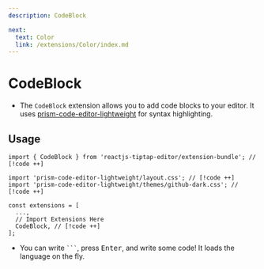```yaml
---
description: CodeBlock

next:
  text: Color
  link: /extensions/Color/index.md
---
```


# CodeBlock

- The `CodeBlock` extension allows you to add code blocks to your editor. It uses [prism-code-editor-lightweight](https://github.com/hunghg255/prism-code-editor-lightweight) for syntax highlighting.

## Usage

```tsx
import { CodeBlock } from 'reactjs-tiptap-editor/extension-bundle'; // [!code ++]

import 'prism-code-editor-lightweight/layout.css'; // [!code ++]
import 'prism-code-editor-lightweight/themes/github-dark.css'; // [!code ++]

const extensions = [
  ...,
  // Import Extensions Here
  CodeBlock, // [!code ++]
];
```

- You can write `` ``` ``, press <kbd>Enter</kbd>, and write some code! It loads the language on the fly.
